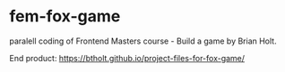 # fem-fox-game
paralell coding of Frontend Masters course - Build a game by Brian Holt.

End product: https://btholt.github.io/project-files-for-fox-game/
